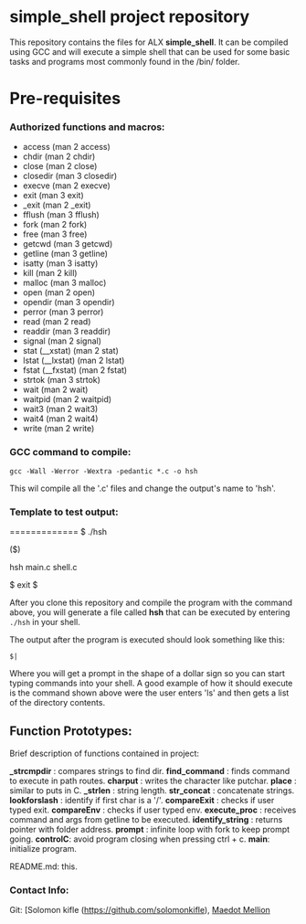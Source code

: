 
# simple_shell project repository

This repository contains the files for ALX **simple_shell**. It can be compiled using GCC and will execute a simple shell that can be used for some basic tasks and programs most commonly found in the /bin/ folder.

# Pre-requisites

### Authorized functions and macros:
- access (man 2 access)
- chdir (man 2 chdir)
- close (man 2 close)
- closedir (man 3 closedir)
- execve (man 2 execve)
- exit (man 3 exit)
- _exit (man 2 _exit)
- fflush (man 3 fflush)
- fork (man 2 fork)
- free (man 3 free)
- getcwd (man 3 getcwd)
- getline (man 3 getline)
- isatty (man 3 isatty)
- kill (man 2 kill)
- malloc (man 3 malloc)
- open (man 2 open)
- opendir (man 3 opendir)
- perror (man 3 perror)
- read (man 2 read)
- readdir (man 3 readdir)
- signal (man 2 signal)
- stat (__xstat) (man 2 stat)
- lstat (__lxstat) (man 2 lstat)
- fstat (__fxstat) (man 2 fstat)
- strtok (man 3 strtok)
- wait (man 2 wait)
- waitpid (man 2 waitpid)
- wait3 (man 2 wait3)
- wait4 (man 2 wait4)
- write (man 2 write)

### GCC command to compile:
`
gcc -Wall -Werror -Wextra -pedantic *.c -o hsh
`

This wil compile all the '.c' files and change the output's name to 'hsh'.

### Template to test output:
=============
$ ./hsh

($) 

hsh main.c shell.c

$ exit
$


After you clone this repository and compile the program with the command above, you will generate a file called **hsh** that can be executed by entering  ```./hsh``` in your shell.

The output after the program is executed should look something like this:
```
$|
```
Where you will get a prompt in the shape of a dollar sign so you can start typing commands into your shell.  A good example of how it should execute is the command shown above were the user enters 'ls' and then gets a list of the directory contents.
## Function Prototypes:

Brief description of functions contained in project:

**_strcmpdir** :  compares strings to find dir.
**find_command** :  finds command to execute in path routes.
**charput** :  writes the character like putchar.
**place** :  similar to puts in C.
**_strlen** :  string length.
**str_concat** :  concatenate strings.
**lookforslash** :  identify if first char is a '/'.
**compareExit** :  checks if user typed exit.
**compareEnv** :  checks if user typed env.
**execute_proc** :  receives command and args from getline to be executed.
**identify_string** :  returns pointer with folder address.
**prompt** :  infinite loop with fork to keep prompt going.
**controlC**: avoid program closing when pressing ctrl + c.
**main**: initialize program.

README.md: this.



### Contact Info:

Git: [Solomon kifle (https://github.com/solomonkifle), [Maedot Mellion](https://github.com/maedotmellion)

